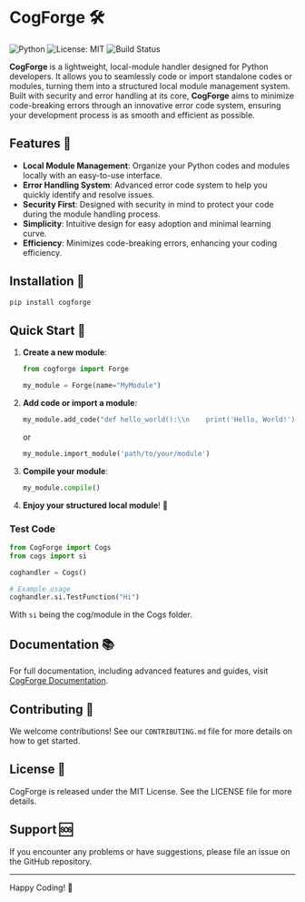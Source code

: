 
# CogForge 🛠️

![Python](https://img.shields.io/badge/python-v3.7+-blue.svg) ![License: MIT](https://img.shields.io/badge/License-MIT-yellow.svg) ![Build Status](https://img.shields.io/badge/build-passing-brightgreen)

**CogForge** is a lightweight, local-module handler designed for Python developers. It allows you to seamlessly code or import standalone codes or modules, turning them into a structured local module management system. Built with security and error handling at its core, **CogForge** aims to minimize code-breaking errors through an innovative error code system, ensuring your development process is as smooth and efficient as possible.

## Features 🌟

- **Local Module Management**: Organize your Python codes and modules locally with an easy-to-use interface.
- **Error Handling System**: Advanced error code system to help you quickly identify and resolve issues.
- **Security First**: Designed with security in mind to protect your code during the module handling process.
- **Simplicity**: Intuitive design for easy adoption and minimal learning curve.
- **Efficiency**: Minimizes code-breaking errors, enhancing your coding efficiency.

## Installation 💾

```bash
pip install cogforge
```

## Quick Start 🚀

1. **Create a new module**:

   ```python
   from cogforge import Forge

   my_module = Forge(name="MyModule")
   ```

2. **Add code or import a module**:

   ```python
   my_module.add_code("def hello_world():\\n    print('Hello, World!')")
   ```

   or

   ```python
   my_module.import_module('path/to/your/module')
   ```

3. **Compile your module**:

   ```python
   my_module.compile()
   ```

4. **Enjoy your structured local module**! 🎉



### Test Code

```python
from CogForge import Cogs
from cogs import si

coghandler = Cogs()

# Example usage
coghandler.si.TestFunction("Hi")
```

With `si` being the cog/module in the Cogs folder.

## Documentation 📚

For full documentation, including advanced features and guides, visit [CogForge Documentation](#).

## Contributing 🤝

We welcome contributions! See our `CONTRIBUTING.md` file for more details on how to get started.



## License 📄

CogForge is released under the MIT License. See the LICENSE file for more details.

## Support 🆘

If you encounter any problems or have suggestions, please file an issue on the GitHub repository.

---

Happy Coding! 🎈
